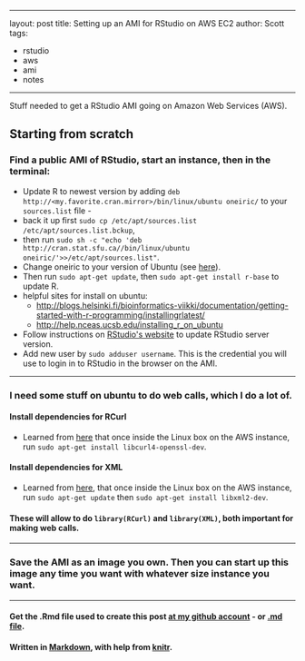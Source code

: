 

---
layout: post
title: Setting up an AMI for RStudio on AWS EC2
author: Scott
tags:
- rstudio
- aws
- ami
- notes
---


Stuff needed to get a RStudio AMI going on Amazon Web Services (AWS). 

## Starting from scratch 

### Find a public AMI of RStudio, start an instance, then in the terminal:

+ Update R to newest version by adding `deb http://<my.favorite.cran.mirror>/bin/linux/ubuntu oneiric/` to your `sources.list` file - 
+ back it up first `sudo cp /etc/apt/sources.list /etc/apt/sources.list.bckup`, 
+ then run `sudo sh -c "echo 'deb http://cran.stat.sfu.ca//bin/linux/ubuntu oneiric/'>>/etc/apt/sources.list"`. 
+ Change oneiric to your version of Ubuntu (see [here](http://cran.r-project.org/bin/linux/ubuntu/)). 
+ Then run `sudo apt-get update`, then `sudo apt-get install r-base` to update R.
+ helpful sites for install on ubuntu: 
	+ http://blogs.helsinki.fi/bioinformatics-viikki/documentation/getting-started-with-r-programming/installingrlatest/
	+ http://help.nceas.ucsb.edu/installing_r_on_ubuntu
+ Follow instructions on [RStudio's website](http://rstudio.org/download/server) to update RStudio server version.
+ Add new user by `sudo adduser username`.  This is the credential you will use to login in to RStudio in the browser on the AMI. 

****** 

### I need some stuff on ubuntu to do web calls, which I do a lot of.  

####  Install dependencies for RCurl 
+ Learned from [here](http://www.omegahat.org/RCurl/FAQ.html) that once inside the Linux box on the AWS instance, run `sudo apt-get install libcurl4-openssl-dev`. 

#### Install dependencies for XML
+ Learned from [here](http://stackoverflow.com/questions/7765429/unable-to-install-r-package-in-ubuntu-11-04), that once inside the Linux box on the AWS instance, run `sudo apt-get update` then `sudo apt-get install libxml2-dev`. 

#### These will allow to do `library(RCurl)` and `library(XML)`, both important for making web calls. 

****** 
### Save the AMI as an image you own.  Then you can start up this image any time you want with whatever size instance you want. 


*********
#### Get the .Rmd file used to create this post [at my github account](https://github.com/sckott/scott/blob/gh-pages/_drafts/2012-09-26-using-aws.Rmd) - or [.md file](https://github.com/sckott/scott/tree/gh-pages/_posts/2012-09-26-using-aws.md).

#### Written in [Markdown](http://daringfireball.net/projects/markdown/), with help from [knitr](http://yihui.name/knitr/).
